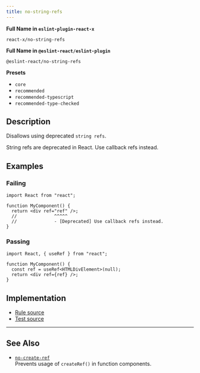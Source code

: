 ```yaml
---
title: no-string-refs
---
```


**Full Name in `eslint-plugin-react-x`**

```plain copy
react-x/no-string-refs
```

**Full Name in `@eslint-react/eslint-plugin`**

```plain copy
@eslint-react/no-string-refs
```

**Presets**

- `core`
- `recommended`
- `recommended-typescript`
- `recommended-type-checked`

## Description

Disallows using deprecated `string refs`.

String refs are deprecated in React. Use callback refs instead.

## Examples

### Failing

```tsx
import React from "react";

function MyComponent() {
  return <div ref="ref" />;
  //              ^^^^^
  //              - [Deprecated] Use callback refs instead.
}
```

### Passing

```tsx
import React, { useRef } from "react";

function MyComponent() {
  const ref = useRef<HTMLDivElement>(null);
  return <div ref={ref} />;
}
```

## Implementation

- [Rule source](https://github.com/Rel1cx/eslint-react/tree/main/packages/plugins/eslint-plugin-react-x/src/rules/no-string-refs.ts)
- [Test source](https://github.com/Rel1cx/eslint-react/tree/main/packages/plugins/eslint-plugin-react-x/src/rules/no-string-refs.spec.ts)

---

## See Also

- [`no-create-ref`](./no-create-ref)\
  Prevents usage of `createRef()` in function components.
